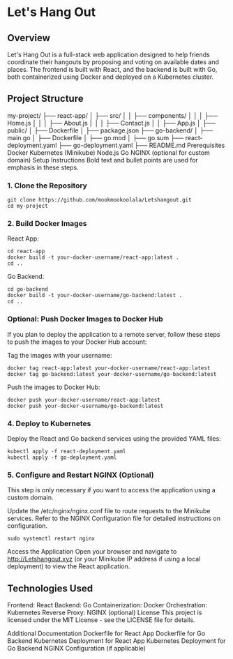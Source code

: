 # Let's Hang Out

## Overview
Let's Hang Out is a full-stack web application designed to help friends coordinate their hangouts by proposing and voting on available dates and places. The frontend is built with React, and the backend is built with Go, both containerized using Docker and deployed on a Kubernetes cluster.

## Project Structure
my-project/
├── react-app/
│   ├── src/
│   │   ├── components/
│   │   │   ├── Home.js
│   │   │   ├── About.js
│   │   │   ├── Contact.js
│   │   ├── App.js
│   ├── public/
│   ├── Dockerfile
│   ├── package.json
├── go-backend/
│   ├── main.go
│   ├── Dockerfile
│   ├── go.mod
│   ├── go.sum
├── react-deployment.yaml
├── go-deployment.yaml
├── README.md
Prerequisites
Docker
Kubernetes (Minikube)
Node.js
Go
NGINX (optional for custom domain)
Setup Instructions
Bold text and bullet points are used for emphasis in these steps.

### 1. Clone the Repository

```
git clone https://github.com/mookmookoolala/Letshangout.git
cd my-project
```

### 2. Build Docker Images
React App:

```
cd react-app
docker build -t your-docker-username/react-app:latest .
cd ..
```

Go Backend:

```
cd go-backend
docker build -t your-docker-username/go-backend:latest .
cd ..
```

### Optional: Push Docker Images to Docker Hub

If you plan to deploy the application to a remote server, follow these steps to push the images to your Docker Hub account:

Tag the images with your username:
```
docker tag react-app:latest your-docker-username/react-app:latest
docker tag go-backend:latest your-docker-username/go-backend:latest
```

Push the images to Docker Hub:
```
docker push your-docker-username/react-app:latest
docker push your-docker-username/go-backend:latest
```

### 4. Deploy to Kubernetes
Deploy the React and Go backend services using the provided YAML files:

```
kubectl apply -f react-deployment.yaml
kubectl apply -f go-deployment.yaml
```

### 5. Configure and Restart NGINX (Optional)
This step is only necessary if you want to access the application using a custom domain.

Update the /etc/nginx/nginx.conf file to route requests to the Minikube services. Refer to the NGINX Configuration file for detailed instructions on configuration.

```
sudo systemctl restart nginx
```

Access the Application
Open your browser and navigate to http://Letshangout.xyz (or your Minikube IP address if using a local deployment) to view the React application.

## Technologies Used
Frontend: React
Backend: Go
Containerization: Docker
Orchestration: Kubernetes
Reverse Proxy: NGINX (optional)
License
This project is licensed under the MIT License - see the LICENSE file for details.

Additional Documentation
Dockerfile for React App
Dockerfile for Go Backend
Kubernetes Deployment for React App
Kubernetes Deployment for Go Backend
NGINX Configuration (if applicable)









